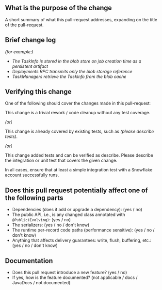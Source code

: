 <!--
## Contribution Checklist

  - Make sure that the pull request corresponds to a [JIRA issue](https://issues.apache.org/jira/projects/FLINK/issues). Exceptions are made for typos in JavaDoc or documentation files, which need no JIRA issue.
  
  - Name the pull request in the form "[FLINK-XXXX] [component] Title of the pull request", where *FLINK-XXXX* should be replaced by the actual issue number. Skip *component* if you are unsure about which is the best component.

  - Fill out the template below to describe the changes contributed by the pull request.
  
  - Each pull request should address only one issue, not mix up code from multiple issues.
  
  - Each commit in the pull request has a meaningful commit message (including the JIRA id)

  - Once all items of the checklist are addressed, remove the above text and this checklist, leaving only the filled out template below.


**(The sections below can be removed for hotfixes of typos)**
-->

## What is the purpose of the change

A short summary of what this pull-request addresses, expanding on the title of the pull-request.

## Brief change log

*(for example:)*
- *The TaskInfo is stored in the blob store on job creation time as a persistent artifact*
- *Deployments RPC transmits only the blob storage reference*
- *TaskManagers retrieve the TaskInfo from the blob cache*

## Verifying this change

One of the following should cover the changes made in this pull-request:

This change is a trivial rework / code cleanup without any test coverage.

*(or)*

This change is already covered by existing tests, such as *(please describe tests)*.

*(or)*

This change added tests and can be verified as describe. Please describe the integration or unit test that covers the given change.

In all cases, ensure that at least a simple integration test with a Snowflake account successfully runs.

## Does this pull request potentially affect one of the following parts

- Dependencies (does it add or upgrade a dependency): (yes / no)
- The public API, i.e., is any changed class annotated with `@Public(Evolving)`: (yes / no)
- The serializers: (yes / no / don't know)
- The runtime per-record code paths (performance sensitive): (yes / no / don't know)
- Anything that affects delivery guarantees: write, flush, buffering, etc.: (yes / no / don't know)

## Documentation

- Does this pull request introduce a new feature? (yes / no)
- If yes, how is the feature documented? (not applicable / docs / JavaDocs / not documented)
